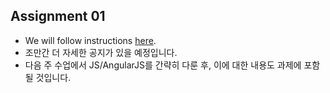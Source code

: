 ## Assignment 01 ##
- We will follow instructions [here](https://goo.gl/etmOcg).
- 조만간 더 자세한 공지가 있을 예정입니다.
- 다음 주 수업에서 JS/AngularJS를 간략히 다룬 후, 이에 대한 내용도 과제에 포함될 것입니다.
